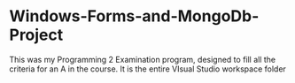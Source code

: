# Windows-Forms-and-MongoDb-Project
This was my Programming 2 Examination program, designed to fill all the criteria for an A in the course. It is the entire VIsual Studio workspace folder
